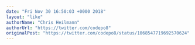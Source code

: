```yaml
---
date: "Fri Nov 30 16:50:03 +0000 2018"
layout: "like"
authorName: "Chris Heilmann"
authorUrl: "https://twitter.com/codepo8"
originalPost: "https://twitter.com/codepo8/status/1068547719692570624"
---
```

